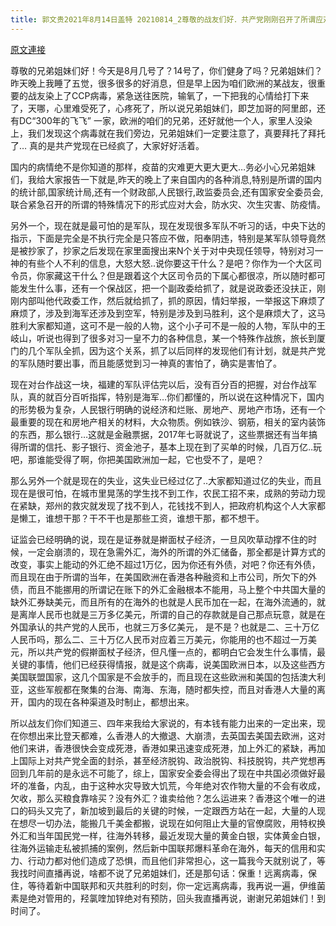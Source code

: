 ```yaml
---
title: 郭文贵2021年8月14日盖特 20210814_2尊敬的战友们好．共产党刚刚召开了所谓应对紧急紧急形式的协调大会，无论从哪个方面共产党的政治，经济，外交，军事外汇都到了即将崩溃的时刻……
---
```


[原文連接](https://gnews.org/ThreadView/53481591)

尊敬的兄弟姐妹们好！今天是8月几号了？14号了，你们健身了吗？兄弟姐妹们？昨天晚上我睡了五觉，很多很多的好消息，但是早上因为咱们欧洲的某战友，很重要的战友染上了CCP病毒，紧急送往医院，输氧了，一下把我的心情给打下来了，天哪，心里难受死了，心疼死了，所以说兄弟姐妹们，即芝加哥的阿里郎，还有DC“300年的飞飞” 一家，欧洲的咱们的兄弟，还好就他一个人，家里人没染上，我们发现这个病毒就在我们旁边，兄弟姐妹们一定要注意了，真要拜托了拜托了… 真的是共产党现在已经疯了，大家好好活着。


国内的病情绝不是你知道的那样，疫苗的灾难更大更大更大…务必小心兄弟姐妹们，我给大家报告一下就是,昨天的晚上了来自国内的各种消息,特别是所谓的国内的统计部,国家统计局,还有一个财政部,人民银行,政监委员会,还有国家安全委员会,联合紧急召开的所谓的特殊情况下的形式应对大会，防水灾、次生灾害、防疫情。


另外一个，现在就是最可怕的是军队，现在发现很多军队不听习的话，中央下达的指示，下面是完全是不执行完全是只答应不做，阳奉阴违，特别是某军队领导竟然是被抄家了，抄家之后发现在家里面搜出来N个关于对中央现任领导，特别对习一神的有些个人不利的信息，大怒大怒..说你要这干什么？是吧？你作为一个大区司令员，你家藏这干什么？但是跟着这个大区司令员的下属心都很凉，所以随时都可能发生什么事，还有一个保战区，把一个副政委给抓了，就是说政委还没扶正，刚刚内部叫他代政委工作，然后就给抓了，抓的原因，情妇举报，一举报这下麻烦了麻烦了，涉及到海军还涉及到空军，特别是涉及到马胜利，这个是麻烦大了，这马胜利大家都知道，这可不是一般的人物，这个小子可不是一般的人物，军队中的王岐山，听说也得到了很多对习一皇不力的各种信息，某一个特殊作战旅，旅长到厦门的几个军队全抓，因为这个关系，抓了以后同样的发现他们有计划，就是共产党的军队随时要出事，而且能感觉到习一神真的害怕了，确实是害怕了。


现在对台作战这一块，福建的军队评估完以后，没有百分百的把握，对台作战军队，真的就百分百听指挥，特别是海军…你们都懂的，所以说在这种情况下，国内的形势极为复杂，人民银行明确的说经济和烂账、房地产、房地产市场，还有一个最重要的现在和房地产相关的材料，大众物质。例如铁沙、钢筋，相关的室内装饰的东西，那么银行…这就是金融票据，2017年七哥就说了，这些票据还有当年搞得所谓的信托、影子银行、资金池子，基本上现在到了买单的时候，几百万亿..玩吧，那谁能受得了啊，你把美国欧洲加一起，它也受不了，是吧？


那么另外一个就是现在的失业，这失业已经过亿了..大家都知道过亿的失业，而且现在是很可怕，在城市里晃荡的学生找不到工作，农民工招不来，成熟的劳动力现在紧缺，郑州的救灾就发现了找不到人，花钱找不到人，把政府机构这个人大家都是懒工，谁想干那？干不干也是那些工资，谁想干那，都不想干。


证监会已经明确的说，现在是证券就是擀面杖子经济，一旦风吹草动撑不住的时候，一定会崩溃的，现在急需外汇，海外的所谓的外汇储备，那全都是计算方式的改变，事实上能动的外汇绝不超过1万亿，因为你还有外债，对吧？你还有外债，而且现在由于所谓的当年，在美国欧洲在香港各种融资和上市公司，所欠下的外债，而且不能挪用的所谓记在账下的外汇金融根本不能用，马上整个中共国大量的缺外汇券缺美元，而且所有的在海外的也就是人民币加在一起，在海外流通的，就是离岸人民币也就是三万多亿美元，所谓的自己的存款就是自己那点玩意，就是在外国承认的共产党的人民币，也就三万多亿美元， 是不是？也就是二、三十万亿人民币吗，那么二、三十万亿人民币对应着三万美元，你能用的也不超过一万美元，所以共产党的假擀面杖子经济，但凡懂一点的，都明白它会发生什么事情，最关键的事情，他们已经获得情报，就是这个病毒，说美国欧洲日本，以及这些西方美国联盟国家，这几个国家是不会放手的，而且现在这些欧洲和美国的包括澳大利亚，这些军舰都在聚集的台海、南海、东海，随时都失控，而且对香港人大量的离开，国内的现在各种渠道及时制止，都想出来。


所以战友们你们知道三、四年来我给大家说的，有本钱有能力出来的一定出来，现在你想出来比登天都难，么香港人的大撤退、大崩溃，去英国去美国去欧洲，这对他们来讲，香港很快会变成死港，香港如果迅速变成死港，加上外汇的紧缺，再加上国际上对共产党全面的封杀，甚至经济脱钩、政治脱钩、科技脱钩，共产党想再回到几年前的是永远不可能了，综上，国家安全委会得出了现在中共国必须做好最坏的准备，内乱，由于这种水灾导致大饥荒，今年绝对农作物大量的不会有收成，欠收，那么买粮食靠啥买？没有外汇？谁卖给他？怎么运进来？香港这个唯一的进口的码头又完了，新加坡到最后的关键的时候，一定跟西方站在一起，大量的人现在想尽一切办法，能搬几千美金都搬，说现在如何阻止大量的官僚腐败，用特权换外汇和当年国民党一样，往海外转移，最近发现大量的黄金白银，实体黄金白银，往海外运输走私被抓捕的案例，然后新中国联邦爆料革命在海外，每天的信用和实力、行动力都对他们造成了恐惧，而且他们非常担心，这一篇我今天就别说了，等我找时间直播再说，啥都不说了兄弟姐妹们，还是那句话：保重！远离病毒，保住，等待着新中国联邦和灭共胜利的时刻，你一定远离病毒，我再说一遍，伊维菌素是绝对管用的，羟氯喹加锌绝对有预防，回头我直播再说，谢谢兄弟姐妹们！到时间了。
